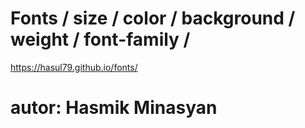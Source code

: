 # Fonts / size / color / background / weight / font-family / 

https://hasul79.github.io/fonts/

# autor: Hasmik Minasyan
